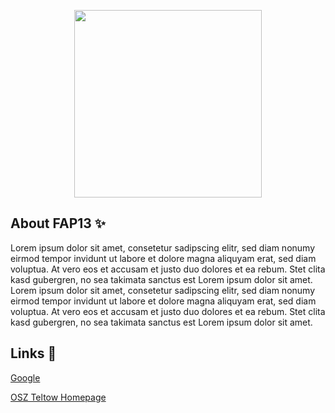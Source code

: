 <p align="center">
    <a href="https://blubber-lounge.de/" target="_blank">
        <img src="https://picsum.photos/500/300" width="300">
    </a>
</p>

## About FAP13 :sparkles:

Lorem ipsum dolor sit amet, consetetur sadipscing elitr, sed diam nonumy eirmod tempor invidunt ut labore et dolore magna aliquyam erat, sed diam voluptua. At vero eos et accusam et justo duo dolores et ea rebum. Stet clita kasd gubergren, no sea takimata sanctus est Lorem ipsum dolor sit amet. Lorem ipsum dolor sit amet, consetetur sadipscing elitr, sed diam nonumy eirmod tempor invidunt ut labore et dolore magna aliquyam erat, sed diam voluptua. At vero eos et accusam et justo duo dolores et ea rebum. Stet clita kasd gubergren, no sea takimata sanctus est Lorem ipsum dolor sit amet.

## Links :link:
[Google](https://www.google.de/)

[OSZ Teltow Homepage](http://www.osz-teltow.de/)
